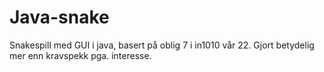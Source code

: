 # Java-snake
Snakespill med GUI i java, 
basert på oblig 7 i in1010 vår 22. Gjort betydelig mer enn kravspekk pga. interesse. 
